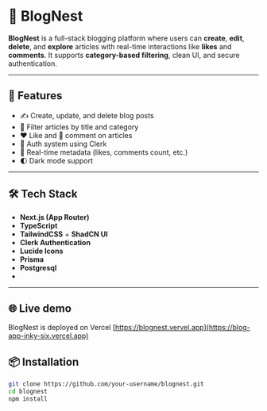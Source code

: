 # 📝 BlogNest

**BlogNest** is a full-stack blogging platform where users can **create**, **edit**, **delete**, and **explore** articles with real-time interactions like **likes** and **comments**. It supports **category-based filtering**, clean UI, and secure authentication.

---

## 🚀 Features

- ✍️ Create, update, and delete blog posts
- 🔎 Filter articles by title and category
- ❤️ Like and 💬 comment on articles
- 👤 Auth system using Clerk
- 📂 Real-time metadata (likes, comments count, etc.)
- 🌓 Dark mode support

---

## 🛠 Tech Stack

- **Next.js (App Router)**  
- **TypeScript**  
- **TailwindCSS** + **ShadCN UI**  
- **Clerk Authentication**  
- **Lucide Icons**
- **Prisma**
- **Postgresql**
- 
---

## 🌐 Live demo

BlogNest is deployed on Vercel
[https://blognest.vervel.app](https://blog-app-inky-six.vercel.app)

## 📦 Installation

```bash
git clone https://github.com/your-username/blognest.git
cd blognest
npm install
